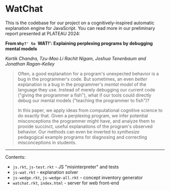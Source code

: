 # WatChat

This is the codebase for our project on a cognitively-inspired automatic explanation engine for JavaScript. You can read more in our preliminary report presented at PLATEAU 2024:

**From `Why?' to `WAT!': Explaining perplexing programs by debugging mental models**

_Kartik Chandra, Tzu-Mao Li Rachit Nigam, Joshua Tenenbaum and Jonathan Ragan-Kelley_

> Often, a good explanation for a program's unexpected behavior is a bug in the programmer's code. But sometimes, an even _better_ explanation is a bug in the programmer's _mental model_ of the language they use. Instead of merely debugging our current code ("giving the programmer a fish"), what if our tools could directly debug our mental models ("teaching the programmer to fish")?
> 
> In this paper, we apply ideas from computational cognitive science to do exactly that. Given a perplexing program, we infer potential misconceptions the programmer might have, and analyze them to provide succinct, useful explanations of the program's observed behavior. Our methods can even be inverted to _synthesize_ pedagogical example programs for diagnosing and correcting misconceptions in students.

---

Contents:
- `js.rkt`, `js-test.rkt` - JS "misinterpreter" and tests
- `js-wat.rkt` - explanation solver
- `js-wedge.rkt`, `js-wedge-all.rkt` - concept inventory generator
- `watchat.rkt`, `index.html` - server for web front-end